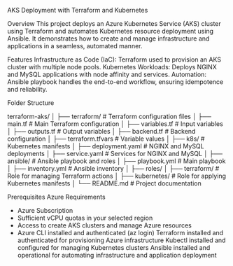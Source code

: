 AKS Deployment with Terraform and Kubernetes

Overview
This project deploys an Azure Kubernetes Service (AKS) cluster using Terraform and automates Kubernetes resource deployment using Ansible. It demonstrates how to create and manage infrastructure and applications in a seamless, automated manner.

Features
Infrastructure as Code (IaC): Terraform used to provision an AKS cluster with multiple node pools.
Kubernetes Workloads: Deploys NGINX and MySQL applications with node affinity and services.
Automation: Ansible playbook handles the end-to-end workflow, ensuring idempotence and reliability.


Folder Structure

terraform-aks/
│
├── terraform/               # Terraform configuration files
│   ├── main.tf              # Main Terraform configuration
│   ├── variables.tf         # Input variables
│   ├── outputs.tf           # Output variables
│   ├── backend.tf           # Backend configuration
│   ├── terraform.tfvars     # Variable values
│
├── k8s/                     # Kubernetes manifests
│   ├── deployment.yaml      # NGINX and MySQL deployments
│   ├── service.yaml         # Services for NGINX and MySQL
│
├── ansible/                 # Ansible playbook and roles
│   ├── playbook.yml         # Main playbook
│   ├── inventory.yml        # Ansible inventory
│   ├── roles/
│       ├── terraform/       # Role for managing Terraform actions
│       ├── kubernetes/      # Role for applying Kubernetes manifests
│
└── README.md                # Project documentation

Prerequisites
Azure Requirements
   - Azure Subscription
   - Sufficient vCPU quotas in your selected region
   - Access to create AKS clusters and manage Azure resources
   - Azure CLI installed and authenticated (az login)
Terraform installed and authenticated for provisioning Azure infrastructure
Kubectl installed and configured for managing Kubernetes clusters
Ansible installed and operational for automating infrastructure and application deployment